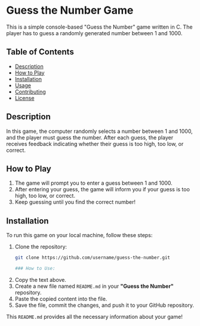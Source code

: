 # Guess the Number Game

This is a simple console-based "Guess the Number" game written in C. The player has to guess a randomly generated number between 1 and 1000.

## Table of Contents
- [Description](#description)
- [How to Play](#how-to-play)
- [Installation](#installation)
- [Usage](#usage)
- [Contributing](#contributing)
- [License](#license)

## Description

In this game, the computer randomly selects a number between 1 and 1000, and the player must guess the number. After each guess, the player receives feedback indicating whether their guess is too high, too low, or correct.

## How to Play

1. The game will prompt you to enter a guess between 1 and 1000.
2. After entering your guess, the game will inform you if your guess is too high, too low, or correct.
3. Keep guessing until you find the correct number!

## Installation

To run this game on your local machine, follow these steps:

1. Clone the repository:
   ```bash
   git clone https://github.com/username/guess-the-number.git

   ### How to Use:
1. Copy the text above.
2. Create a new file named `README.md` in your **"Guess the Number"** repository.
3. Paste the copied content into the file.
4. Save the file, commit the changes, and push it to your GitHub repository.

This `README.md` provides all the necessary information about your game!
